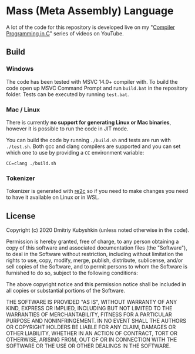# Mass (Meta Assembly) Language

A lot of the code for this repository is developed live on my
"[Compiler Programming in C](https://www.youtube.com/playlist?list=PLvdK1vRmp8wMzH4w_8sQ30NKU3Bt4Cc-M)"
series of videos on YouTube.

## Build

### Windows

The code has been tested with MSVC 14.0+ compiler with. To build the code
open up MSVC Command Prompt and run `build.bat` in the repository folder.
Tests can be executed by running `test.bat`.

### Mac / Linux

There is currently **no support for generating Linux or Mac binaries**,
however it is possible to run the code in JIT mode.

You can build the code by running `./build.sh` and tests are run with
`./test.sh`. Both gcc and clang compilers are supported and you can
set which one to use by providing a `CC` environment variable:

```
CC=clang ./build.sh
```

### Tokenizer

Tokenizer is generated with [re2c](https://re2c.org/) so if you need
to make changes you need to have it available on Linux or in WSL.

## License

Copyright (c) 2020 Dmitriy Kubyshkin (unless noted otherwise in the code).

Permission is hereby granted, free of charge, to any person
obtaining a copy of this software and associated documentation
files (the "Software"), to deal in the Software without restriction,
including without limitation the rights to use, copy, modify, merge,
publish, distribute, sublicense, and/or sell copies of the Software,
and to permit persons to whom the Software is furnished to do so,
subject to the following conditions:

The above copyright notice and this permission notice shall be included
in all copies or substantial portions of the Software.

THE SOFTWARE IS PROVIDED "AS IS", WITHOUT WARRANTY OF ANY KIND,
EXPRESS OR IMPLIED, INCLUDING BUT NOT LIMITED TO THE WARRANTIES
OF MERCHANTABILITY, FITNESS FOR A PARTICULAR PURPOSE AND NONINFRINGEMENT.
IN NO EVENT SHALL THE AUTHORS OR COPYRIGHT HOLDERS BE LIABLE FOR ANY CLAIM,
DAMAGES OR OTHER LIABILITY, WHETHER IN AN ACTION OF CONTRACT,
TORT OR OTHERWISE, ARISING FROM, OUT OF OR IN CONNECTION WITH THE SOFTWARE
OR THE USE OR OTHER DEALINGS IN THE SOFTWARE.

